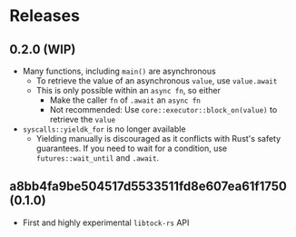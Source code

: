 # Releases

## 0.2.0 (WIP)

- Many functions, including `main()` are asynchronous
  - To retrieve the value of an asynchronous `value`, use `value.await`
  - This is only possible within an `async fn`, so either
    - Make the caller `fn` of `.await` an `async fn`
    - Not recommended: Use `core::executor::block_on(value)` to retrieve the `value`
- `syscalls::yieldk_for` is no longer available
  - Yielding manually is discouraged as it conflicts with Rust's safety guarantees. If you need to wait for a condition, use `futures::wait_until` and `.await`.

## a8bb4fa9be504517d5533511fd8e607ea61f1750 (0.1.0)

- First and highly experimental `libtock-rs` API